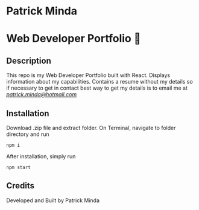 # Patrick Minda 
# Web Developer Portfolio :page_facing_up:

## Description
This repo is my Web Developer Portfolio built with React. Displays information about my capabilities.
Contains a resume without my details so if necessary to get in contact best way to get my details is to email me at
*patrick.minda@hotmail.com*

## Installation
Download .zip file and extract folder. On Terminal, navigate to folder directory and run 
```
npm i
```
After installation, simply run 
```
npm start
```

## Credits
Developed and Built by Patrick Minda
